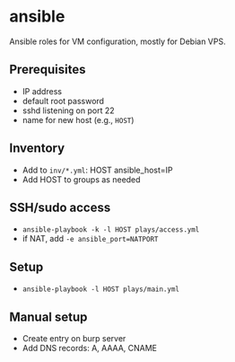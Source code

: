 # ansible
Ansible roles for VM configuration,
mostly for Debian VPS.

## Prerequisites
+ IP address
+ default root password
+ sshd listening on port 22
+ name for new host (e.g., `HOST`)

## Inventory
+ Add to `inv/*.yml`: HOST ansible_host=IP
+ Add HOST to groups as needed

## SSH/sudo access
+ `ansible-playbook -k -l HOST plays/access.yml`
+ if NAT, add `-e ansible_port=NATPORT`

## Setup
+ `ansible-playbook -l HOST plays/main.yml`

## Manual setup
+ Create entry on burp server
+ Add DNS records: A, AAAA, CNAME
